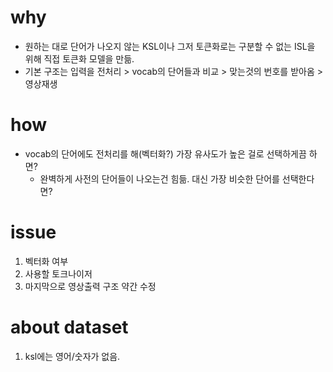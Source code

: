 # why
- 원하는 대로 단어가 나오지 않는 KSL이나 그저 토큰화로는 구분할 수 없는 ISL을 위해 직접 토큰화 모델을 만듦.
- 기본 구조는 입력을 전처리 > vocab의 단어들과 비교 > 맞는것의 번호를 받아옴 > 영상재생
# how
- vocab의 단어에도 전처리를 해(벡터화?) 가장 유사도가 높은 걸로 선택하게끔 하면?
  - 완벽하게 사전의 단어들이 나오는건 힘듦. 대신 가장 비슷한 단어를 선택한다면?

# issue
1. 벡터화 여부
2. 사용할 토크나이저
3. 마지막으로 영상출력 구조 약간 수정

# about dataset
1. ksl에는 영어/숫자가 없음.

